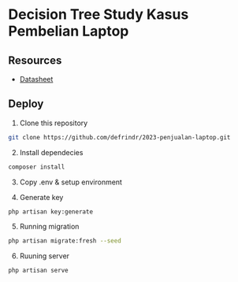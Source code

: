 # Decision Tree Study Kasus Pembelian Laptop

## Resources

-   [Datasheet](https://github.com/37Degrees/DataSets/blob/master/laptops.csv)

## Deploy

1. Clone this repository

```sh
git clone https://github.com/defrindr/2023-penjualan-laptop.git
```

2. Install dependecies

```sh
composer install
```

3. Copy .env & setup environment

4. Generate key

```sh
php artisan key:generate
```

5. Running migration

```sh
php artisan migrate:fresh --seed
```

6. Ruuning server

```sh
php artisan serve
```
